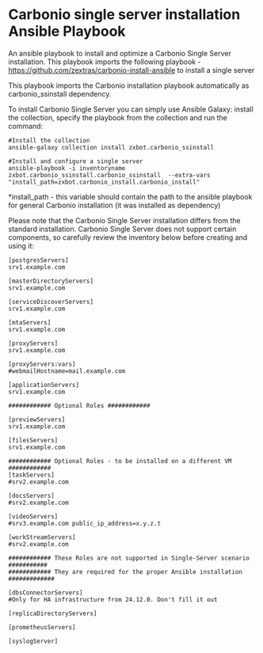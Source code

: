 # Carbonio single server installation Ansible Playbook
An ansible playbook to install and optimize a Carbonio Single Server installation.
This playbook imports the following playbook - https://github.com/zextras/carbonio-install-ansible to install a single server 

This playbook imports the Carbonio installation playbook automatically as carbonio_ssinstall dependency.

To install Carbonio Single Server you can simply use Ansible Galaxy: install the collection, specify the playbook from the collection  and run the command:

```
#Install the collection 
ansible-galaxy collection install zxbot.carbonio_ssinstall

#Install and configure a single server
ansible-playbook -i inventoryname zxbot.carbonio_ssinstall.carbonio_ssinstall  --extra-vars "install_path=zxbot.carbonio_install.carbonio_install"
```

*install_path - this variable should contain the path to the ansible playbook for general Carbonio installation (it was installed as dependency)

Please note that the Carbonio Single Server installation differs from the standard installation. Carbonio Single Server does not support certain components, so carefully review the inventory below before creating and using it:

```
[postgresServers]
srv1.example.com

[masterDirectoryServers]
srv1.example.com

[serviceDiscoverServers]
srv1.example.com

[mtaServers]
srv1.example.com

[proxyServers]
srv1.example.com

[proxyServers:vars]
#webmailHostname=mail.example.com

[applicationServers]
srv1.example.com

############ Optional Roles ############

[previewServers]
srv1.example.com

[filesServers]
srv1.example.com

############ Optional Roles - to be installed on a different VM ############
[taskServers]
#srv2.example.com

[docsServers]
#srv2.example.com

[videoServers]
#srv3.example.com public_ip_address=x.y.z.t

[workStreamServers]
#srv2.example.com

############ These Roles are not supported in Single-Server scenario ###########
############ They are required for the proper Ansible installation #############

[dbsConnectorServers]
#Only for HA infrastructure from 24.12.0. Don't fill it out

[replicaDirectoryServers]

[prometheusServers]

[syslogServer]

```